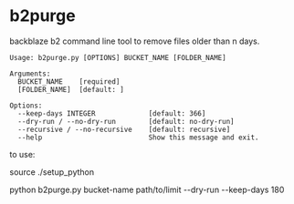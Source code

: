 # b2purge
backblaze b2 command line tool to remove files older than n days.

```
Usage: b2purge.py [OPTIONS] BUCKET_NAME [FOLDER_NAME]

Arguments:
  BUCKET_NAME    [required]
  [FOLDER_NAME]  [default: ]

Options:
  --keep-days INTEGER             [default: 366]
  --dry-run / --no-dry-run        [default: no-dry-run]
  --recursive / --no-recursive    [default: recursive]
  --help                          Show this message and exit.
```

to use:

source ./setup_python

python b2purge.py bucket-name path/to/limit --dry-run --keep-days 180